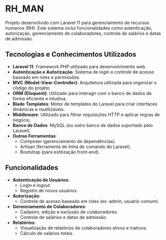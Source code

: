 
# RH_MAN

Projeto desenvolvido com Laravel 11 para gerenciamento de recursos humanos (RH). Este sistema inclui funcionalidades como autenticação, autorização, gerenciamento de colaboradores, controle de salários e datas de admissão.

## Tecnologias e Conhecimentos Utilizados

- **Laravel 11**: Framework PHP utilizado para desenvolvimento web.
- **Autenticação e Autorização**: Sistema de login e controle de acesso baseado em roles e permissões.
- **MVC (Model-View-Controller)**: Arquitetura utilizada para organizar o código do projeto.
- **ORM (Eloquent)**: Utilizado para interagir com o banco de dados de forma eficiente e intuitiva.
- **Blade Templates**: Motor de templates do Laravel para criar interfaces dinâmicas e reutilizáveis.
- **Middleware**: Utilizado para filtrar requisições HTTP e aplicar regras de negócio.
- **Banco de Dados**: MySQL (ou outro banco de dados suportado pelo Laravel).
- **Outras Ferramentas**:
  - Composer (gerenciamento de dependências).
  - Artisan (ferramenta de linha de comando do Laravel).
  - Bootstrap (para estilização front-end).

## Funcionalidades

- **Autenticação de Usuários**:
  - Login e logout.
  - Registro de novos usuários.
- **Autorização**:
  - Controle de acesso baseado em roles (ex: admin, usuário comum).
- **Gerenciamento de Colaboradores**:
  - Cadastro, edição e exclusão de colaboradores.
  - Controle de salários e datas de admissão.
- **Relatórios**:
  - Visualização de relatórios de colaboradores ativos e inativos.
  - Cálculo de salários totais.
 

  
